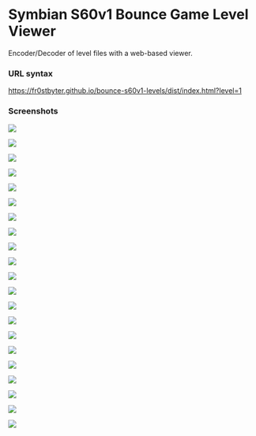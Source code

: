 # Symbian S60v1 Bounce Game Level Viewer

Encoder/Decoder of level files with a web-based viewer.

### URL syntax

https://fr0stbyter.github.io/bounce-s60v1-levels/dist/index.html?level=1


### Screenshots

![](./rendered/001.png)

![](./rendered/002.png)

![](./rendered/003.png)

![](./rendered/004.png)

![](./rendered/005.png)

![](./rendered/006.png)

![](./rendered/007.png)

![](./rendered/008.png)

![](./rendered/009.png)

![](./rendered/010.png)

![](./rendered/011.png)

![](./rendered/012.png)

![](./rendered/013.png)

![](./rendered/014.png)

![](./rendered/015.png)

![](./rendered/016.png)

![](./rendered/017.png)

![](./rendered/018.png)

![](./rendered/019.png)

![](./rendered/020.png)

![](./rendered/021.png)
